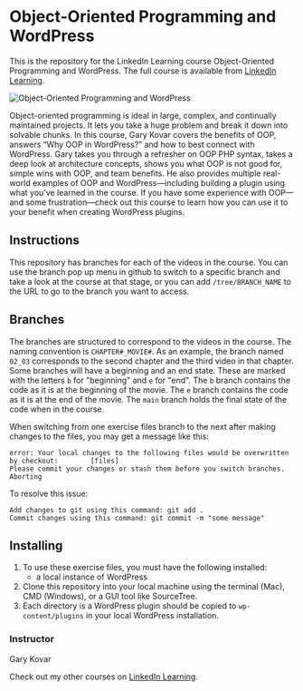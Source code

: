 # Object-Oriented Programming and WordPress
This is the repository for the LinkedIn Learning course Object-Oriented Programming and WordPress. The full course is available from [LinkedIn Learning][lil-course-url].

![Object-Oriented Programming and WordPress][lil-thumbnail-url] 

Object-oriented programming is ideal in large, complex, and continually maintained projects. It lets you take a huge problem and break it down into solvable chunks. In this course, Gary Kovar covers the benefits of OOP, answers “Why OOP in WordPress?” and how to best connect with WordPress. Gary takes you through a refresher on OOP PHP syntax, takes a deep look at architecture concepts, shows you what OOP is not good for, simple wins with OOP, and team benefits. He also provides multiple real-world examples of OOP and WordPress—including building a plugin using what you’ve learned in the course. If you have some experience with OOP—and some frustration—check out this course to learn how you can use it to your benefit when creating WordPress plugins.

## Instructions
This repository has branches for each of the videos in the course. You can use the branch pop up menu in github to switch to a specific branch and take a look at the course at that stage, or you can add `/tree/BRANCH_NAME` to the URL to go to the branch you want to access.

## Branches
The branches are structured to correspond to the videos in the course. The naming convention is `CHAPTER#_MOVIE#`. As an example, the branch named `02_03` corresponds to the second chapter and the third video in that chapter. 
Some branches will have a beginning and an end state. These are marked with the letters `b` for "beginning" and `e` for "end". The `b` branch contains the code as it is at the beginning of the movie. The `e` branch contains the code as it is at the end of the movie. The `main` branch holds the final state of the code when in the course.

When switching from one exercise files branch to the next after making changes to the files, you may get a message like this:

    error: Your local changes to the following files would be overwritten by checkout:        [files]
    Please commit your changes or stash them before you switch branches.
    Aborting

To resolve this issue:
	
    Add changes to git using this command: git add .
	Commit changes using this command: git commit -m "some message"

## Installing
1. To use these exercise files, you must have the following installed:
	- a local instance of WordPress
2. Clone this repository into your local machine using the terminal (Mac), CMD (Windows), or a GUI tool like SourceTree.
3. Each directory is a WordPress plugin should be copied to `wp-content/plugins` in your local WordPress installation.


### Instructor

Gary Kovar 
                            


                            

Check out my other courses on [LinkedIn Learning](https://www.linkedin.com/learning/instructors/gary-kovar).

[lil-course-url]: https://www.linkedin.com/learning/object-oriented-programming-and-wordpress?dApp=59033956
[lil-thumbnail-url]: https://media.licdn.com/dms/image/C560DAQGXYTQL8kfz7A/learning-public-crop_675_1200/0/1675109809406?e=2147483647&v=beta&t=dmlXYm8ttKO7uA1UmISfISNYCFVKOpnWJujQk_OnqDU


